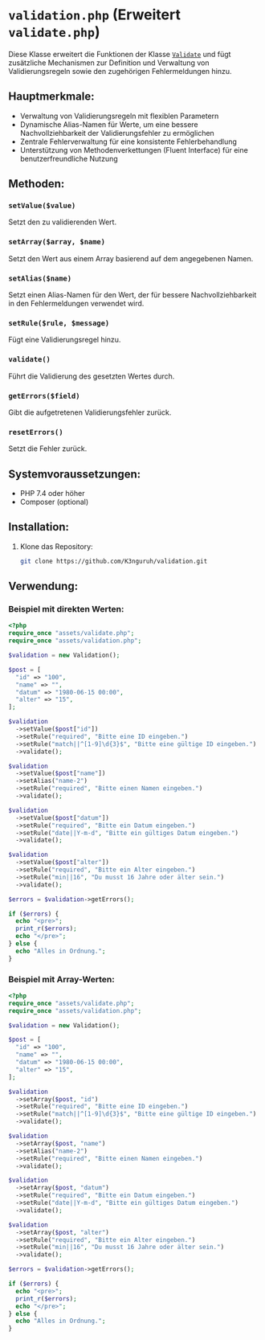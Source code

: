 # `validation.php` (Erweitert `validate.php`)

Diese Klasse erweitert die Funktionen der Klasse [`Validate`](https://github.com/K3nguruh/validate) und fügt zusätzliche Mechanismen zur Definition und Verwaltung von Validierungsregeln sowie den zugehörigen Fehlermeldungen hinzu.

## Hauptmerkmale:

- Verwaltung von Validierungsregeln mit flexiblen Parametern
- Dynamische Alias-Namen für Werte, um eine bessere Nachvollziehbarkeit der Validierungsfehler zu ermöglichen
- Zentrale Fehlerverwaltung für eine konsistente Fehlerbehandlung
- Unterstützung von Methodenverkettungen (Fluent Interface) für eine benutzerfreundliche Nutzung

## Methoden:

### `setValue($value)`

Setzt den zu validierenden Wert.

### `setArray($array, $name)`

Setzt den Wert aus einem Array basierend auf dem angegebenen Namen.

### `setAlias($name)`

Setzt einen Alias-Namen für den Wert, der für bessere Nachvollziehbarkeit in den Fehlermeldungen verwendet wird.

### `setRule($rule, $message)`

Fügt eine Validierungsregel hinzu.

### `validate()`

Führt die Validierung des gesetzten Wertes durch.

### `getErrors($field)`

Gibt die aufgetretenen Validierungsfehler zurück.

### `resetErrors()`

Setzt die Fehler zurück.

## Systemvoraussetzungen:

- PHP 7.4 oder höher
- Composer (optional)

## Installation:

1. Klone das Repository:
   ```sh
   git clone https://github.com/K3nguruh/validation.git
   ```

## Verwendung:

### Beispiel mit direkten Werten:

```php
<?php
require_once "assets/validate.php";
require_once "assets/validation.php";

$validation = new Validation();

$post = [
  "id" => "100",
  "name" => "",
  "datum" => "1980-06-15 00:00",
  "alter" => "15",
];

$validation
  ->setValue($post["id"])
  ->setRule("required", "Bitte eine ID eingeben.")
  ->setRule("match||^[1-9]\d{3}$", "Bitte eine gültige ID eingeben.")
  ->validate();

$validation
  ->setValue($post["name"])
  ->setAlias("name-2")
  ->setRule("required", "Bitte einen Namen eingeben.")
  ->validate();

$validation
  ->setValue($post["datum"])
  ->setRule("required", "Bitte ein Datum eingeben.")
  ->setRule("date||Y-m-d", "Bitte ein gültiges Datum eingeben.")
  ->validate();

$validation
  ->setValue($post["alter"])
  ->setRule("required", "Bitte ein Alter eingeben.")
  ->setRule("min||16", "Du musst 16 Jahre oder älter sein.")
  ->validate();

$errors = $validation->getErrors();

if ($errors) {
  echo "<pre>";
  print_r($errors);
  echo "</pre>";
} else {
  echo "Alles in Ordnung.";
}
```

### Beispiel mit Array-Werten:

```php
<?php
require_once "assets/validate.php";
require_once "assets/validation.php";

$validation = new Validation();

$post = [
  "id" => "100",
  "name" => "",
  "datum" => "1980-06-15 00:00",
  "alter" => "15",
];

$validation
  ->setArray($post, "id")
  ->setRule("required", "Bitte eine ID eingeben.")
  ->setRule("match||^[1-9]\d{3}$", "Bitte eine gültige ID eingeben.")
  ->validate();

$validation
  ->setArray($post, "name")
  ->setAlias("name-2")
  ->setRule("required", "Bitte einen Namen eingeben.")
  ->validate();

$validation
  ->setArray($post, "datum")
  ->setRule("required", "Bitte ein Datum eingeben.")
  ->setRule("date||Y-m-d", "Bitte ein gültiges Datum eingeben.")
  ->validate();

$validation
  ->setArray($post, "alter")
  ->setRule("required", "Bitte ein Alter eingeben.")
  ->setRule("min||16", "Du musst 16 Jahre oder älter sein.")
  ->validate();

$errors = $validation->getErrors();

if ($errors) {
  echo "<pre>";
  print_r($errors);
  echo "</pre>";
} else {
  echo "Alles in Ordnung.";
}
```
